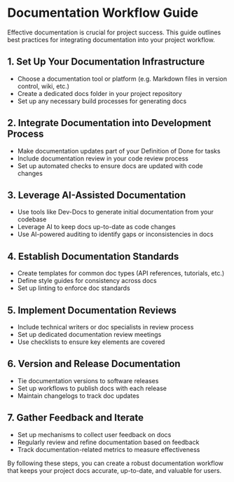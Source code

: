 # Documentation Workflow Guide

Effective documentation is crucial for project success. This guide outlines best practices for integrating documentation into your project workflow.

## 1. Set Up Your Documentation Infrastructure

- Choose a documentation tool or platform (e.g. Markdown files in version control, wiki, etc.)
- Create a dedicated docs folder in your project repository
- Set up any necessary build processes for generating docs

## 2. Integrate Documentation into Development Process

- Make documentation updates part of your Definition of Done for tasks
- Include documentation review in your code review process
- Set up automated checks to ensure docs are updated with code changes

## 3. Leverage AI-Assisted Documentation

- Use tools like Dev-Docs to generate initial documentation from your codebase
- Leverage AI to keep docs up-to-date as code changes
- Use AI-powered auditing to identify gaps or inconsistencies in docs

## 4. Establish Documentation Standards

- Create templates for common doc types (API references, tutorials, etc.) 
- Define style guides for consistency across docs
- Set up linting to enforce doc standards

## 5. Implement Documentation Reviews

- Include technical writers or doc specialists in review process
- Set up dedicated documentation review meetings
- Use checklists to ensure key elements are covered

## 6. Version and Release Documentation

- Tie documentation versions to software releases
- Set up workflows to publish docs with each release
- Maintain changelogs to track doc updates

## 7. Gather Feedback and Iterate

- Set up mechanisms to collect user feedback on docs
- Regularly review and refine documentation based on feedback
- Track documentation-related metrics to measure effectiveness

By following these steps, you can create a robust documentation workflow that keeps your project docs accurate, up-to-date, and valuable for users.